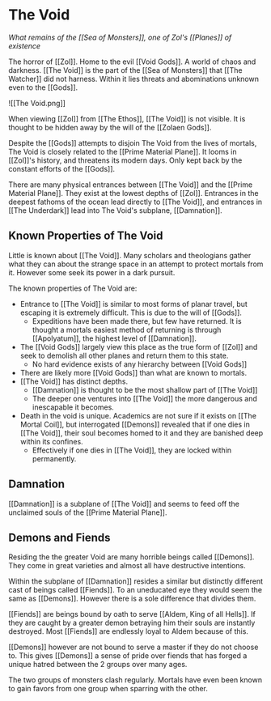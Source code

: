 # The Void
*What remains of the [[Sea of Monsters]], one of Zol's [[Planes]] of existence*

The horror of [[Zol]]. Home to the evil [[Void Gods]]. A world of chaos and darkness. [[The Void]] is the part of the [[Sea of Monsters]] that [[The Watcher]] did not harness. Within it lies threats and abominations unknown even to the [[Gods]].

![[The Void.png]]

When viewing [[Zol]] from [[The Ethos]], [[The Void]] is not visible. It is thought to be hidden away by the will of the [[Zolaen Gods]].

Despite the [[Gods]] attempts to disjoin The Void from the lives of mortals, The Void is closely related to the [[Prime Material Plane]]. It looms in [[Zol]]'s history, and threatens its modern days. Only kept back by the constant efforts of the [[Gods]].

There are many physical entrances between [[The Void]] and the [[Prime Material Plane]]. They exist at the lowest depths of [[Zol]]. Entrances in the deepest fathoms of the ocean lead directly to [[The Void]], and entrances in [[The Underdark]] lead into The Void's subplane, [[Damnation]].

## Known Properties of The Void
Little is known about [[The Void]]. Many scholars and theologians gather what they can about the strange space in an attempt to protect mortals from it. However some seek its power in a dark pursuit.

The known properties of The Void are:
- Entrance to [[The Void]] is similar to most forms of planar travel, but escaping it is extremely difficult. This is due to the will of [[Gods]].
	- Expeditions have been made there, but few have returned. It is thought a mortals easiest method of returning is through [[Apolyatum]], the highest level of [[Damnation]].
- The [[Void Gods]] largely view this place as the true form of [[Zol]] and seek to demolish all other planes and return them to this state.
	- No hard evidence exists of any hierarchy between [[Void Gods]]
- There are likely more [[Void Gods]] than what are known to mortals.
- [[The Void]] has distinct depths.
	- [[Damnation]] is thought to be the most shallow part of [[The Void]]
	- The deeper one ventures into [[The Void]] the more dangerous and inescapable it becomes.
- Death in the void is unique. Academics are not sure if it exists on [[The Mortal Coil]], but interrogated [[Demons]] revealed that if one dies in [[The Void]], their soul becomes homed to it and they are banished deep within its confines.
	- Effectively if one dies in [[The Void]], they are locked within permanently.

## Damnation
[[Damnation]] is a subplane of [[The Void]] and seems to feed off the unclaimed souls of the [[Prime Material Plane]].

## Demons and Fiends
Residing the the greater Void are many horrible beings called [[Demons]]. They come in great varieties and almost all have destructive intentions.

Within the subplane of [[Damnation]] resides a similar but distinctly different cast of beings called [[Fiends]]. To an uneducated eye they would seem the same as [[Demons]]. However there is a sole difference that divides them.

[[Fiends]] are beings bound by oath to serve [[Aldem, King of all Hells]]. If they are caught by a greater demon betraying him their souls are instantly destroyed. Most [[Fiends]] are endlessly loyal to Aldem because of this.

[[Demons]] however are not bound to serve a master if they do not choose to. This gives [[Demons]] a sense of pride over fiends that has forged a unique hatred between the 2 groups over many ages.

The two groups of monsters clash regularly. Mortals have even been known to gain favors from one group when sparring with the other.